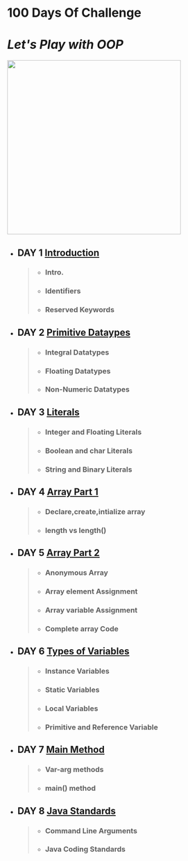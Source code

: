 # 100 Days Of Challenge
# *Let's Play with OOP*

<img src="https://user-images.githubusercontent.com/69478693/147401421-8f640725-4468-4072-ad6d-ce3059f74664.png" width="400" height="400">

* ## DAY 1 [Introduction](https://github.com/goalsachiever/100DaysOfChallenge/tree/master/src/Day1)
     > - ### Intro.
     > - ### Identifiers
     > - ### Reserved Keywords 
* ## DAY 2 [Primitive Dataypes](https://github.com/goalsachiever/100DaysOfChallenge/tree/master/src/Day2)
     > - ### Integral Datatypes
     > - ### Floating Datatypes
     > - ### Non-Numeric Datatypes
* ## DAY 3 [Literals](https://github.com/goalsachiever/100DaysOfChallenge/tree/master/src/Day3)
     > - ### Integer and Floating Literals
     > - ### Boolean and char Literals
     > - ### String and Binary Literals
* ## DAY 4 [Array Part 1](https://github.com/goalsachiever/100DaysOfChallenge/tree/master/src/Day4)
     > - ### Declare,create,intialize array
     > - ### length vs length()
* ## DAY 5 [Array Part 2](https://github.com/goalsachiever/100DaysOfChallenge/tree/master/src/Day5)
     > - ### Anonymous Array
     > - ### Array element Assignment
     > - ### Array variable Assignment
     > - ### Complete array Code 
* ## DAY 6 [Types of Variables](https://github.com/goalsachiever/100DaysOfChallenge/tree/master/src/Day6)
     > - ### Instance Variables
     > - ### Static Variables
     > - ### Local Variables
     > - ### Primitive and Reference Variable
* ## DAY 7 [Main Method](https://github.com/goalsachiever/100DaysOfChallenge/tree/master/src/Day7)
     > - ### Var-arg methods
     > - ### main() method
- ## DAY 8 [Java Standards](https://github.com/goalsachiever/100DaysOfChallenge/tree/master/src/Day8)
     > - ### Command Line Arguments
     > - ### Java Coding Standards



